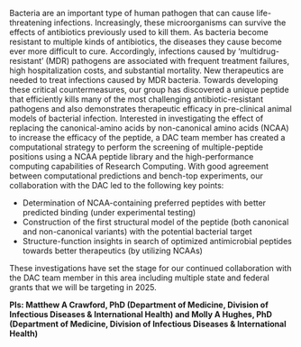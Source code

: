 Bacteria are an important type of human pathogen that can cause life-threatening infections. Increasingly, these microorganisms can survive the effects of antibiotics previously used to kill them. As bacteria become resistant to multiple kinds of antibiotics, the diseases they cause become ever more difficult to cure. Accordingly, infections caused by ‘multidrug-resistant’ (MDR) pathogens are associated with frequent treatment failures, high hospitalization costs, and substantial mortality. New therapeutics are needed to treat infections caused by MDR bacteria. Towards developing these critical countermeasures, our group has discovered a unique peptide that efficiently kills many of the most challenging antibiotic-resistant pathogens and also demonstrates therapeutic efficacy in pre-clinical animal models of bacterial infection. Interested in investigating the effect of replacing the canonical-amino acids by non-canonical amino acids (NCAA) to increase the efficacy of the peptide, a DAC team member  has created a computational strategy to perform the screening of multiple-peptide positions using a NCAA peptide library and the high-performance computing capabilities of Research Computing. With good agreement between computational predictions and bench-top experiments, our collaboration with the DAC led to the following key points: 
* Determination of NCAA-containing preferred peptides with better predicted binding (under experimental testing) 
* Construction of the first structural model of the peptide (both canonical and non-canonical variants) with the potential bacterial target
* Structure-function insights in search of optimized antimicrobial peptides towards better therapeutics (by utilizing NCAAs)

These investigations have set the stage for our continued collaboration with the DAC team member in this area including multiple state and federal grants that we will be targeting in 2025.
  
**PIs: Matthew A Crawford, PhD (Department of Medicine, Division of Infectious Diseases & International Health) and Molly A Hughes, PhD (Department of Medicine, Division of Infectious Diseases & International Health)**

